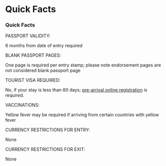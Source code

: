 # Quick Facts

### Quick Facts

PASSPORT VALIDITY:

6 months from date of entry required

BLANK PASSPORT PAGES:

One page is required per entry stamp; please note endorsement pages are not considered blank passport page

TOURIST VISA REQUIRED:

No, if your stay is less than 60 days; [pre-arrival online registration](https://tdac.immigration.go.th/arrival-card/#/home) is required.

VACCINATIONS:

Yellow fever may be required if arriving from certain countries with yellow fever

CURRENCY RESTRICTIONS FOR ENTRY:

None

CURRENCY RESTRICTIONS FOR EXIT:

None